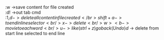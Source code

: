:w   ->save content for file created </br>
:d! ->out tab cmd </br>
:1,$d  ->delete all content in file created </br>
shift + a   -> to end in line selector <br/>
x   -> delete <br/>
w><b  ->movie to each word  <br/>
u   -> like (strl + z) go back (Undo)
d$  -> delete from start line selected to end line  <br/>
